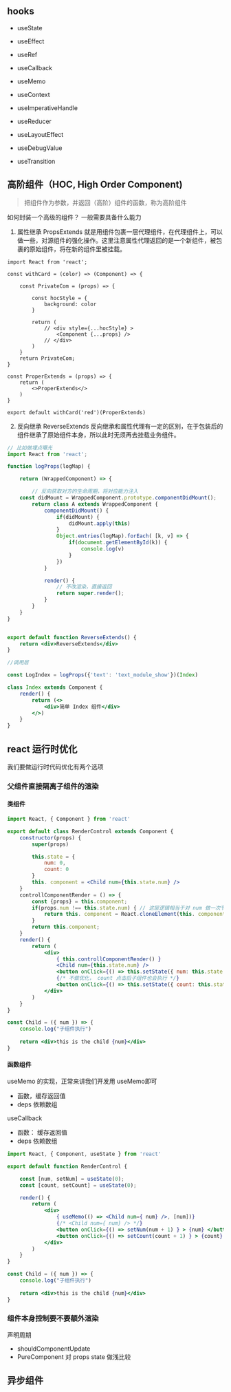 ## hooks

- useState
- useEffect
- useRef
- useCallback
- useMemo
- useContext

- useImperativeHandle
- useReducer

- useLayoutEffect
- useDebugValue
- useTransition


## 高阶组件（HOC, High Order Component)

> 把组件作为参数，并返回（高阶）组件的函数，称为高阶组件

如何封装一个高级的组件？
一般需要具备什么能力

1. 属性继承 PropsExtends
就是用组件包裹一层代理组件，在代理组件上，可以做一些，对源组件的强化操作。这里注意属性代理返回的是一个新组件，被包裹的原始组件，将在新的组件里被挂载。

```JSX
import React from 'react';

const withCard = (color) => (Component) => {

    const PrivateCom = (props) => {

        const hocStyle = {
            background: color
        }
        
        return (
            // <div style={...hocStyle} > 
                <Component {...props} />
            // </div>
        )
    }
    return PrivateCom;
} 

const ProperExtends = (props) => {
    return (
        <>ProperExtends</>
    )
}

export default withCard('red')(ProperExtends)

```

2. 反向继承 ReverseExtends
反向继承和属性代理有一定的区别，在于包装后的组件继承了原始组件本身，所以此时无须再去挂载业务组件。

```jsx
// 比如做埋点曝光
import React from 'react';

function logProps(logMap) {

    return (WrappedComponent) => {

        // 反向获取对方的生命周期，将对应能力注入
    const didMount = WrappedComponent.prototype.componentDidMount();
        return class A extends WrappedComponent {
            componentDidMount() {
                if(didMount) {
                    didMount.apply(this)
                }
                Object.entries(logMap).forEach( [k, v] => {
                    if(document.getElementById(k)) {
                        console.log(v)
                    }
                })
            }

            render() {
                // 不改渲染，直接返回
                return super.render();
            }
        }
    }
}


export default function ReverseExtends() {
    return <div>ReverseExtends</div>
}

//调用层

const LogIndex = logProps({'text': 'text_module_show'})(Index)

class Index extends Component {
    render() {
        return (<>
            <div>简单 Index 组件</div>
        </>)
    }
}
```

## react 运行时优化

我们要做运行时代码优化有两个选项


### 父组件直接隔离子组件的渲染

#### 类组件
```jsx
import React, { Component } from 'react'

export default class RenderControl extends Component {
    constructor(props) {
        super(props)

        this.state = {
            num: 0,
            count: 0
        }
        this. component = <Child num={this.state.num} />
    }
    controllComponentRender = () => {
        const {props} = this.component;
        if(props.num !== this.state.num) { // 这层逻辑相当于对 num 做一次节流判断
            return this. component = React.cloneElement(this. component, {num: this.state.num})
        }
        return this.component;
    }
    render() {
        return (
            <div>
                { this.controllComponentRender() }
                <Child num={this.state.num} />
                <button onClick={() => this.setState({ num: this.state.num + 1})} > num </button>
                {/* 不做优化， count 点击后子组件也会执行 */}
                <button onClick={() => this.setState({ count: this.state.count + 1})} > count </button>
            </div>
        )
    }
}

const Child = ({ num }) => {
    console.log("子组件执行")
    
    return <div>this is the child {num}</div>
}

```

#### 函数组件

useMemo 的实现，正常来讲我们开发用 useMemo即可

- 函数，缓存返回值
- deps 依赖数组

useCallback

- 函数： 缓存返回值
- deps 依赖数组

```jsx
import React, { Component, useState } from 'react'

export default function RenderControl {

    const [num, setNum] = useState(0);
    const [count, setCount] = useState(0);

    render() {
        return (
            <div>
                { useMemo(() => <Child num={ num} />, [num])}
                {/* <Child num={ num} /> */}
                <button onClick={() => setNum(num + 1) } > {num} </button>
                <button onClick={() => setCount(count + 1) } > {count} </button>
            </div>
        )
    }
}

const Child = ({ num }) => {
    console.log("子组件执行")
    
    return <div>this is the child {num}</div>
}

```

### 组件本身控制要不要额外渲染

声明周期

- shouldComponentUpdate
- PureComponent 
    对 props state 做浅比较

## 异步组件
